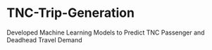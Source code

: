 # TNC-Trip-Generation
Developed Machine Learning Models to Predict TNC Passenger and Deadhead Travel Demand
